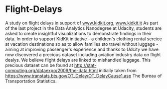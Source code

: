 # Flight-Delays
A study on flight delays in support of www.kidkit.org, www.kidkit.it 
As part of the last project in the Data Analytics Nanodegree at Udacity, students are asked to create insightful visualizations to demonstrate findings in their data. In order to support KidKit initiative - a children's clothing rental sercice at vacation destinations so as to allow families sto travel without luggage - aiming at improving passenger's experience and thanks to Udcity we have now discovered a precious dataset including aviation industry data on flight dealys. We believe flight delays are linked to mishandled luggage. This precious dataset can be found at http://stat-computing.org/dataexpo/2009/the-data.html initially taken from https://www.transtats.bts.gov/OT_Delay/OT_DelayCause1.asp The Bureau of Transportation Statistics. 
